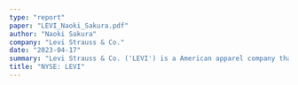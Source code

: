 ```yaml
---
type: "report"
paper: "LEVI_Naoki_Sakura.pdf"
author: "Naoki Sakura"
company: "Levi Strauss & Co."
date: "2023-04-17"
summary: "Levi Strauss & Co. ('LEVI') is a American apparel company that leads jeans-wear globally and company was founded in San Francisco, California in 1853. Levi Strauss & Co. currently operates in more than 110 countries with 3,100 stores worldwide. Company has four revenue segments: wholesale, e- commerce, shop-in-shop, and company operated stores."
title: "NYSE: LEVI"
---
```

